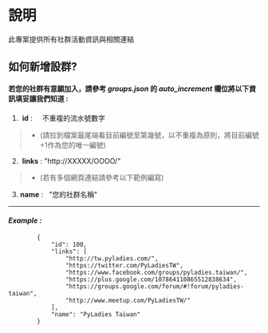 # 說明

此專案提供所有社群活動資訊與相關連結

## 如何新增設群?
#### 若您的社群有意願加入，請參考 *groups.json* 的 *auto_increment* 欄位將以下資訊填妥讓我們知道 : 


1.  **id** :     不重複的流水號數字
> * (請拉到檔案最尾端看目前編號至第幾號，以不重複為原則，將目前編號+1作為您的唯一編號)
            
2.  **links** :  "http://XXXXX/OOOO/"
> * (若有多個網頁連結請參考以下範例編寫)
            
3.  **name** :   "您的社群名稱"

---
 #### *Example :*
 
```Jason
        {
            "id": 100,
            "links": [
                "http://tw.pyladies.com/",
                "https://twitter.com/PyLadiesTW",
                "https://www.facebook.com/groups/pyladies.taiwan/",
                "https://plus.google.com/107864110865512838634",
                "https://groups.google.com/forum/#!forum/pyladies-taiwan",
                "http://www.meetup.com/PyLadiesTW/"
            ],
            "name": "PyLadies Taiwan"
        }

```
